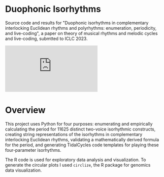 # Duophonic Isorhythms

Source code and results for "Duophonic isorhythms in complementary interlocking Euclidean rhythms and polyrhythms:  enumeration, periodicity, and live-coding",  a paper on theory of musical rhythms and melodic cycles and live-coding, submtted to ICLC 2023.

![circular_plots](https://github.com/TylerMcLaughlin/duophonic_isorhythms/blob/main/iclc_paper/figures/figure1.pdf?raw=true)

# Overview

This project uses Python for four purposes:  enumerating and empirically calculating the period for 11625 distinct two-voice isorhythmic constructs, creating string representations of the isorhythms in complementary interlocking Euclidean rhythms, validating a mathematically derived formula for the period, and generating TidalCycles code templates for playing these four-parameter isorhythms.

The R code is used for exploratory data analysis and visualization.  To generate the circular plots I used ```circlize```, the R package for genomics data visualization.


